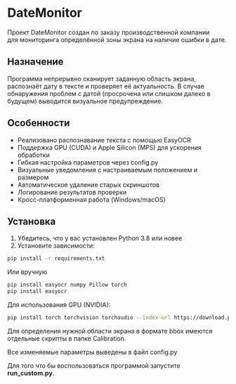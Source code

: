 # DateMonitor

Проект DateMonitor создан по заказу производственной компании  
для мониторинга определённой зоны экрана на наличие ошибки в дате.

## Назначение

Программа непрерывно сканирует заданную область экрана, распознаёт дату в тексте и проверяет её актуальность. В случае обнаружения проблем с датой (просрочена или слишком далеко в будущем) выводится визуальное предупреждение.

## Особенности

- Реализовано распознавание текста с помощью EasyOCR
- Поддержка GPU (CUDA) и Apple Silicon (MPS) для ускорения обработки
- Гибкая настройка параметров через config.py
- Визуальные уведомления с настраиваемым положением и размером
- Автоматическое удаление старых скриншотов
- Логирование результатов проверки
- Кросс-платформенная работа (Windows/macOS)

## Установка

1. Убедитесь, что у вас установлен Python 3.8 или новее
2. Установите зависимости:
```bash
pip install -r requirements.txt
```
Или вручную
```bash
pip install easyocr numpy Pillow torch
pip install easyocr
```
Для использования GPU (NVIDIA):
```bash
pip install torch torchvision torchaudio --index-url https://download.pytorch.org/whl/cpu
```

Для определения нужной области экрана в формате bbox имеются отдельные скрипты 
в папке Calibration.

Все изменяемые параметры выведены в файл config.py

Для того что бы воспользоваться программой запустите **run_custom.py**.
